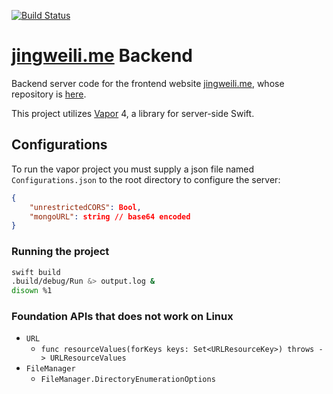 [![Build Status](https://travis-ci.org/ljw980105/jingweili.me-backend.svg?branch=master)](https://travis-ci.org/ljw980105/jingweili.me-backend)

# [jingweili.me](https://jingweili.me) Backend

Backend server code for the frontend website [jingweili.me](https://jingweili.me), whose repository is [here](https://github.com/ljw980105/jingweili.me).

This project utilizes [Vapor](https://github.com/vapor/vapor) 4, a library for server-side Swift.

## Configurations
To run the vapor project you must supply a json file named `Configurations.json` to the root directory to configure the server:

```json
{
    "unrestrictedCORS": Bool,
    "mongoURL": string // base64 encoded
}
```

### Running the project 
```bash
swift build
.build/debug/Run &> output.log &
disown %1
```

### Foundation APIs that does not work on Linux
* `URL`
    * `func resourceValues(forKeys keys: Set<URLResourceKey>) throws -> URLResourceValues`
* `FileManager`
    * `FileManager.DirectoryEnumerationOptions`
